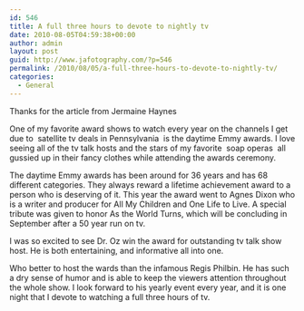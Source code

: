 ```yaml
---
id: 546
title: A full three hours to devote to nightly tv
date: 2010-08-05T04:59:38+00:00
author: admin
layout: post
guid: http://www.jafotography.com/?p=546
permalink: /2010/08/05/a-full-three-hours-to-devote-to-nightly-tv/
categories:
  - General
---
```

Thanks for the article from Jermaine Haynes

One of my favorite award shows to watch every year on the channels I get due to &nbsp;satellite tv deals in Pennsylvania&nbsp; is the daytime Emmy awards. I love seeing all of the tv talk hosts and the stars of my favorite &nbsp;soap operas&nbsp; all gussied up in their fancy clothes while attending the awards ceremony.

The daytime Emmy awards has been around for 36 years and has 68 different categories. They always reward a lifetime achievement award to a person who is deserving of it. This year the award went to Agnes Dixon who is a writer and producer for All My Children and One Life to Live. A special tribute was given to honor As the World Turns, which will be concluding in September after a 50 year run on tv.

I was so excited to see Dr. Oz win the award for outstanding tv talk show host. He is both entertaining, and informative all into one.

Who better to host the wards than the infamous Regis Philbin. He has such a dry sense of humor and is able to keep the viewers attention throughout the whole show. I look forward to his yearly event every year, and it is one night that I devote to watching a full three hours of tv.